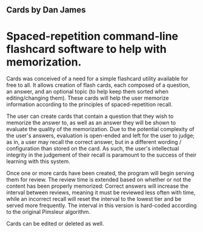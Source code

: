 ## Cards by Dan James
# Spaced-repetition command-line flashcard software to help with memorization.

Cards was conceived of a need for a simple flashcard utility available for free to all. It allows creation of flash cards,
each composed of a question, an answer, and an optional topic (to help keep them sorted when editing/changing them).
These cards will help the user memorize information according to the principles of spaced-repetition recall.

The user can create cards that contain a question that they wish to memorize the answer to, as well as an answer they
will be shown to evaluate the quality of the memorization. Due to the potential complexity of the user's answers,
evaluation is open-ended and left for the user to judge; as in, a user may recall the correct answer, but in a different
wording / configuration than stored on the card. As such, the user's intellectual integrity in the judgement of their
recall is paramount to the success of their learning with this system.

Once one or more cards have been created, the program will begin serving them for review. The review time is extended
based on whether or not the content has been properly memorized: Correct answers will increase the interval between
reviews, meaning it must be reviewed less often with time, while an incorrect recall will reset the interval to the
lowest tier and be served more frequently. The interval in this version is hard-coded according to the original Pimsleur
algorithm.

Cards can be edited or deleted as well.